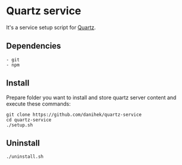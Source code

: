 # Quartz service
It's a service setup script for [Quartz](https://quartz.jzhao.xyz/).

## Dependencies
```
- git
- npm
```

## Install
Prepare folder you want to install and store quartz server content and execute these commands:
```
git clone https://github.com/danihek/quartz-service
cd quartz-service
./setup.sh
```

## Uninstall
```
./uninstall.sh
```
